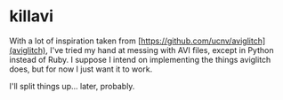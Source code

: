 # killavi

With a lot of inspiration taken from [https://github.com/ucnv/aviglitch](aviglitch), I've tried my hand at messing with AVI files, except in Python instead of Ruby. I suppose I intend on implementing the things aviglitch does, but for now I just want it to work.

I'll split things up... later, probably.
